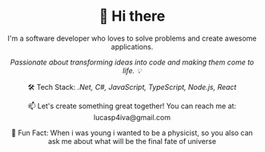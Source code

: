 <div align="center">
  <h1>👋 Hi there </h1>
  <p>I'm a software developer who loves to solve problems and create awesome applications.</p>
  
  <p><i>Passionate about transforming ideas into code and making them come to life. 💡</i></p>
  
  <p>🛠️ Tech Stack: <i>.Net, C#, JavaScript, TypeScript, Node.js, React</i></p>
  
  <p>📫 Let's create something great together! You can reach me at: lucasp4iva@gmail.com</p>

  <p>🤔 Fun Fact: When i was young i wanted to be a physicist, so you also can ask me about what will be the final fate of universe</p>
  
</div>


<!--
**bylucaspaiva/bylucaspaiva** is a ✨ _special_ ✨ repository because its `README.md` (this file) appears on your GitHub profile.

Here are some ideas to get you started:

- 🔭 I’m currently working on ...
- 🌱 I’m currently learning ...
- 👯 I’m looking to collaborate on ...
- 🤔 I’m looking for help with ...
- 💬 Ask me about ...
- 📫 How to reach me: ...
- 😄 Pronouns: ...
- ⚡ Fun fact: ...
-->
